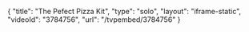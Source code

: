 {
    "title": "The Pefect Pizza Kit",
    "type": "solo",
    "layout": "iframe-static",
    "videoId": "3784756",
    "url": "\/tvpembed\/3784756"
}